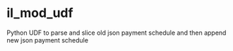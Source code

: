 # il_mod_udf
Python UDF to parse and slice old json payment schedule and then append new json payment schedule 
